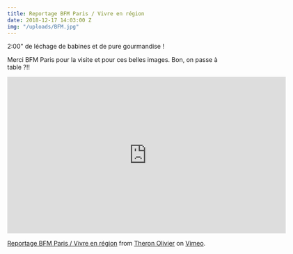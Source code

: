 ```yaml
---
title: Reportage BFM Paris / Vivre en région
date: 2018-12-17 14:03:00 Z
img: "/uploads/BFM.jpg"
---
```


2:00" de léchage de babines et de pure gourmandise !

Merci BFM Paris pour la visite et pour ces belles images.
Bon, on passe à table ?!!

<iframe src="https://player.vimeo.com/video/339111445" width="640" height="360" frameborder="0" allow="autoplay; fullscreen" allowfullscreen></iframe>
<p><a href="https://vimeo.com/339111445">Reportage BFM Paris / Vivre en r&eacute;gion</a> from <a href="https://vimeo.com/user99088326">Theron Olivier</a> on <a href="https://vimeo.com">Vimeo</a>.</p>
